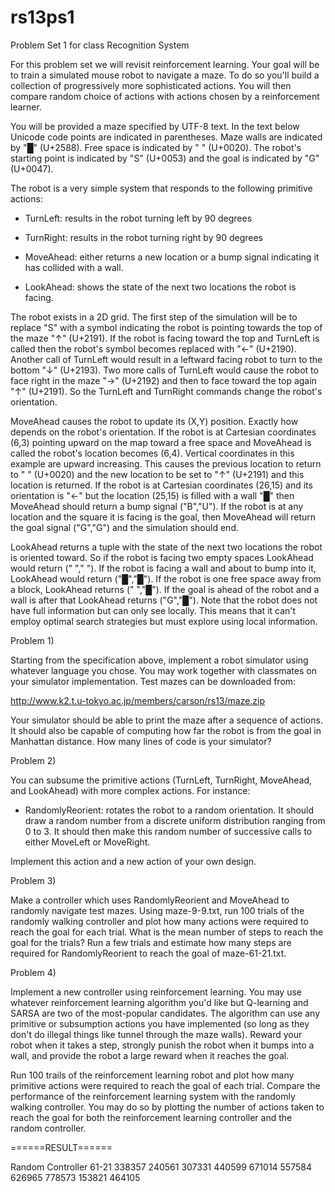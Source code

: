 rs13ps1
=======

Problem Set 1 for class Recognition System


For this problem set we will revisit reinforcement learning. Your goal
will be to train a simulated mouse robot to navigate a maze. To do so
you'll build a collection of progressively more sophisticated
actions. You will then compare random choice of actions with actions
chosen by a reinforcement learner.

You will be provided a maze specified by UTF-8 text. In the text below
Unicode code points are indicated in parentheses. Maze walls are
indicated by "█" (U+2588). Free space is indicated by " "
(U+0020). The robot's starting point is indicated by "S" (U+0053) and
the goal is indicated by "G" (U+0047).

The robot is a very simple system that responds to the following
primitive actions:

- TurnLeft: results in the robot turning left by 90 degrees

- TurnRight: results in the robot turning right by 90 degrees

- MoveAhead: either returns a new location or a bump signal indicating
it has collided with a wall.

- LookAhead: shows the state of the next two locations the robot is
facing.

The robot exists in a 2D grid. The first step of the simulation
will be to replace "S" with a symbol indicating the robot is
pointing towards the top of the maze "↑" (U+2191). If the robot
is facing toward the top and TurnLeft is called then the robot's
symbol becomes replaced with "←" (U+2190). Another call of
TurnLeft would result in a leftward facing robot to turn to the
bottom "↓" (U+2193). Two more calls of TurnLeft would cause the
robot to face right in the maze "→" (U+2192) and then to face
toward the top again "↑" (U+2191). So the TurnLeft and TurnRight
commands change the robot's orientation.

MoveAhead causes the robot to update its (X,Y) position. Exactly how
depends on the robot's orientation. If the robot is at Cartesian
coordinates (6,3) pointing upward on the map toward a free space and
MoveAhead is called the robot's location becomes (6,4). Vertical
coordinates in this example are upward increasing. This causes the
previous location to return to " " (U+0020) and the new location to be
set to "↑" (U+2191) and this location is returned. If the robot is at
Cartesian coordinates (26,15) and its orientation is "←" but the
location (25,15) is filled with a wall "█" then MoveAhead should
return a bump signal ("B","U"). If the robot is at any location and
the square it is facing is the goal, then MoveAhead will return the
goal signal ("G","G") and the simulation should end.

LookAhead returns a tuple with the state of the next two locations the
robot is oriented toward. So if the robot is facing two empty spaces
LookAhead would return (" "," "). If the robot is facing a wall and
about to bump into it, LookAhead would return ("█","█"). If the robot
is one free space away from a block, LookAhead returns (" ","█"). If
the goal is ahead of the robot and a wall is after that LookAhead
returns ("G","█"). Note that the robot does not have full information
but can only see locally. This means that it can't employ optimal
search strategies but must explore using local information.

Problem 1) 

Starting from the specification above, implement a robot simulator
using whatever language you chose. You may work together with
classmates on your simulator implementation. Test mazes can be
downloaded from:

http://www.k2.t.u-tokyo.ac.jp/members/carson/rs13/maze.zip

Your simulator should be able to print the maze after a sequence of
actions. It should also be capable of computing how far the robot is
from the goal in Manhattan distance. How many lines of code is your
simulator?

Problem 2)

You can subsume the primitive actions (TurnLeft, TurnRight, MoveAhead,
and LookAhead) with more complex actions. For instance:

- RandomlyReorient: rotates the robot to a random orientation. It
should draw a random number from a discrete uniform distribution
ranging from 0 to 3. It should then make this random number of
successive calls to either MoveLeft or MoveRight.

Implement this action and a new action of your own design.

Problem 3)

Make a controller which uses RandomlyReorient and MoveAhead to
randomly navigate test mazes. Using maze-9-9.txt, run 100 trials of
the randomly walking controller and plot how many actions were
required to reach the goal for each trial. What is the mean number of
steps to reach the goal for the trials? Run a few trials and estimate
how many steps are required for RandomlyReorient to reach the goal of
maze-61-21.txt.

Problem 4)

Implement a new controller using reinforcement learning. You may use
whatever reinforcement learning algorithm you'd like but Q-learning
and SARSA are two of the most-popular candidates. The algorithm can
use any primitive or subsumption actions you have implemented (so long
as they don't do illegal things like tunnel through the maze
walls). Reward your robot when it takes a step, strongly punish the
robot when it bumps into a wall, and provide the robot a large reward
when it reaches the goal.

Run 100 trails of the reinforcement learning robot and plot how many
primitive actions were required to reach the goal of each
trial. Compare the performance of the reinforcement learning system
with the randomly walking controller. You may do so by plotting the
number of actions taken to reach the goal for both the reinforcement
learning controller and the random controller.


======RESULT======

Random Controller 61-21
338357
240561
307331
440599
671014
557584
626965
778573
153821
464105
